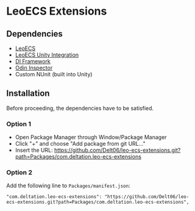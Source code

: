 # LeoECS Extensions

## Dependencies
- [LeoECS](https://github.com/Leopotam/ecs)
- [LeoECS Unity Integration](https://github.com/Leopotam/ecs-unityintegration)
- [DI Framework](https://github.com/Delt06/di-framework)
- [Odin Inspector](https://odininspector.com)
- Custom NUnit (built into Unity)

## Installation
Before proceeding, the dependencies have to be satisfied.
### Option 1
- Open Package Manager through Window/Package Manager
- Click "+" and choose "Add package from git URL..."
- Insert the URL: https://github.com/Delt06/leo-ecs-extensions.git?path=Packages/com.deltation.leo-ecs-extensions

### Option 2
Add the following line to `Packages/manifest.json`:
```
"com.deltation.leo-ecs-extensions": "https://github.com/Delt06/leo-ecs-extensions.git?path=Packages/com.deltation.leo-ecs-extensions",
```
